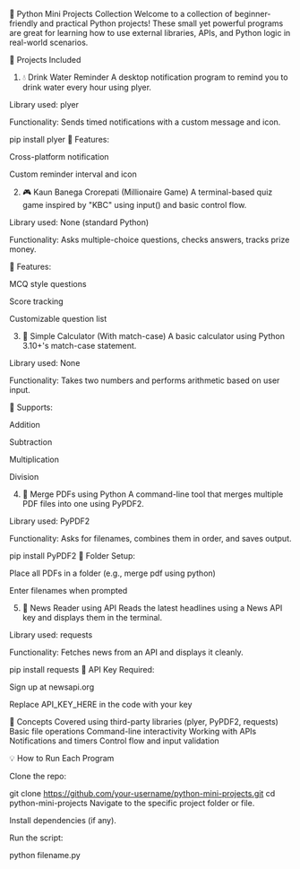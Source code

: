 🐍 Python Mini Projects Collection
Welcome to a collection of beginner-friendly and practical Python projects! These small yet powerful programs are great for learning how to use external libraries, APIs, and Python logic in real-world scenarios.

🧰 Projects Included
1. 💧 Drink Water Reminder
A desktop notification program to remind you to drink water every hour using plyer.

Library used: plyer

Functionality: Sends timed notifications with a custom message and icon.

pip install plyer
🔔 Features:

Cross-platform notification

Custom reminder interval and icon

2. 🎮 Kaun Banega Crorepati (Millionaire Game)
A terminal-based quiz game inspired by "KBC" using input() and basic control flow.

Library used: None (standard Python)

Functionality: Asks multiple-choice questions, checks answers, tracks prize money.

🧠 Features:

MCQ style questions

Score tracking

Customizable question list

3. 🧮 Simple Calculator (With match-case)
A basic calculator using Python 3.10+'s match-case statement.

Library used: None

Functionality: Takes two numbers and performs arithmetic based on user input.

🧮 Supports:

Addition

Subtraction

Multiplication

Division

4. 📄 Merge PDFs using Python
A command-line tool that merges multiple PDF files into one using PyPDF2.

Library used: PyPDF2

Functionality: Asks for filenames, combines them in order, and saves output.

pip install PyPDF2
📁 Folder Setup:

Place all PDFs in a folder (e.g., merge pdf using python)

Enter filenames when prompted

5. 📰 News Reader using API
Reads the latest headlines using a News API key and displays them in the terminal.

Library used: requests

Functionality: Fetches news from an API and displays it cleanly.

pip install requests
🔑 API Key Required:

Sign up at newsapi.org

Replace API_KEY_HERE in the code with your key

🧠 Concepts Covered
using third-party libraries (plyer, PyPDF2, requests)
Basic file operations
Command-line interactivity
Working with APIs
Notifications and timers
Control flow and input validation

💡 How to Run Each Program

Clone the repo:

git clone https://github.com/your-username/python-mini-projects.git
cd python-mini-projects
Navigate to the specific project folder or file.

Install dependencies (if any).

Run the script:
 
python filename.py
